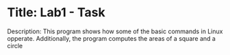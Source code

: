 # Title: Lab1 - Task

 Description: This program shows how some of the basic commands in Linux opperate. Additionally, the program computes the areas 
 of a square and a circle
